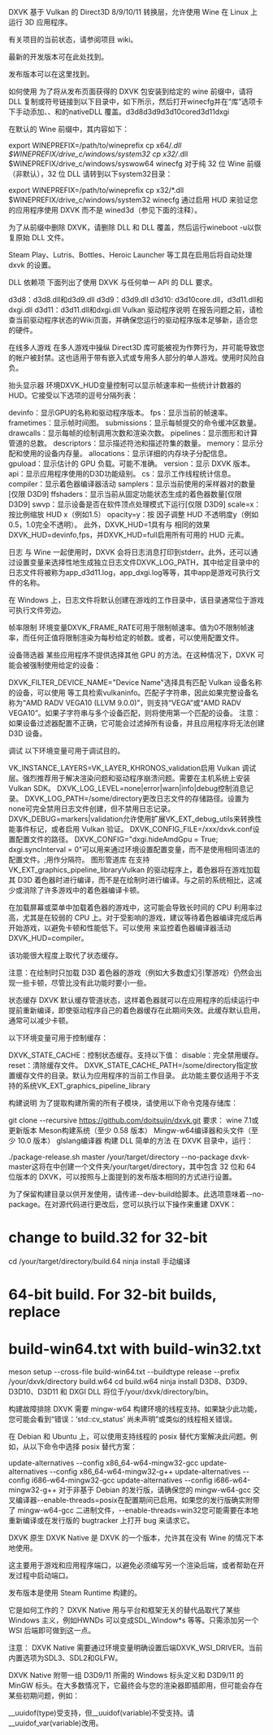 DXVK
基于 Vulkan 的 Direct3D 8/9/10/11 转换层，允许使用 Wine 在 Linux 上运行 3D 应用程序。

有关项目的当前状态，请参阅项目 wiki。

最新的开发版本可在此处找到。

发布版本可以在这里找到。

如何使用
为了将从发布页面获得的 DXVK 包安装到给定的 wine 前缀中，请将 DLL 复制或符号链接到以下目录中，如下所示，然后打开winecfg并在“库”选项卡下手动添加、、和的nativeDLL 覆盖。d3d8d3d9d3d10cored3d11dxgi

在默认的 Wine 前缀中，其内容如下：

export WINEPREFIX=/path/to/wineprefix
cp x64/*.dll $WINEPREFIX/drive_c/windows/system32
cp x32/*.dll $WINEPREFIX/drive_c/windows/syswow64
winecfg
对于纯 32 位 Wine 前缀（非默认），32 位 DLL 请转到以下system32目录：

export WINEPREFIX=/path/to/wineprefix
cp x32/*.dll $WINEPREFIX/drive_c/windows/system32
winecfg
通过启用 HUD 来验证您的应用程序使用 DXVK 而不是 wined3d（参见下面的注释）。

为了从前缀中删除 DXVK，请删除 DLL 和 DLL 覆盖，然后运行wineboot -u以恢复原始 DLL 文件。

Steam Play、Lutris、Bottles、Heroic Launcher 等工具在启用后将自动处理 dxvk 的设置。

DLL 依赖项
下面列出了使用 DXVK 与任何单一 API 的 DLL 要求。

d3d8：d3d8.dll和d3d9.dll
d3d9：d3d9.dll
d3d10: d3d10core.dll，d3d11.dll和dxgi.dll
d3d11：d3d11.dll和dxgi.dll
Vulkan 驱动程序说明
在报告问题之前，请检查当前驱动程序状态的Wiki页面，并确保您运行的驱动程序版本足够新，适合您的硬件。

在线多人游戏
在多人游戏中操纵 Direct3D 库可能被视为作弊行为，并可能导致您的帐户被封禁。这也适用于带有嵌入式或专用多人部分的单人游戏。使用时风险自负。

抬头显示器
环境DXVK_HUD变量控制可以显示帧速率和一些统计计数器的 HUD。它接受以下选项的逗号分隔列表：

devinfo：显示GPU的名称和驱动程序版本。
fps：显示当前的帧速率。
frametimes：显示帧时间图。
submissions：显示每帧提交的命令缓冲区数量。
drawcalls：显示每帧的绘制调用次数和渲染次数。
pipelines：显示图形和计算管道的总数。
descriptors：显示描述符池和描述符集的数量。
memory：显示分配和使用的设备内存量。
allocations：显示详细的内存块子分配信息。
gpuload：显示估计的 GPU 负载。可能不准确。
version：显示 DXVK 版本。
api：显示应用程序使用的D3D功能级别。
cs：显示工作线程统计信息。
compiler：显示着色器编译器活动
samplers：显示当前使用的采样器对的数量[仅限 D3D9]
ffshaders：显示当前从固定功能状态生成的着色器数量[仅限 D3D9]
swvp：显示设备是否在软件顶点处理模式下运行[仅限 D3D9]
scale=x：按比例缩放 HUD x（例如1.5）
opacity=y：按 因子调整 HUD 不透明度y（例如0.5，1.0完全不透明）。
此外，DXVK_HUD=1具有与 相同的效果DXVK_HUD=devinfo,fps，并DXVK_HUD=full启用所有可用的 HUD 元素。

日志
与 Wine 一起使用时，DXVK 会将日志消息打印到stderr。此外，还可以通过设置变量来选择性地生成独立日志文件DXVK_LOG_PATH，其中给定目录中的日志文件将被称为app_d3d11.log，app_dxgi.log等等，其中app是游戏可执行文件的名称。

在 Windows 上，日志文件将默认创建在游戏的工作目录中，该目录通常位于游戏可执行文件旁边。

帧率限制
环境变量DXVK_FRAME_RATE可用于限制帧速率。值为0不限制帧速率，而任何正值将限制渲染为每秒给定的帧数。或者，可以使用配置文件。

设备筛选器
某些应用程序不提供选择其他 GPU 的方法。在这种情况下，DXVK 可能会被强制使用给定的设备：

DXVK_FILTER_DEVICE_NAME="Device Name"选择具有匹配 Vulkan 设备名称的设备，可以使用 等工具检索vulkaninfo。匹配子字符串，因此如果完整设备名称为“AMD RADV VEGA10 (LLVM 9.0.0)”，则支持“VEGA”或“AMD RADV VEGA10”。如果子字符串与多个设备匹配，则将使用第一个匹配的设备。
注意：如果设备过滤器配置不正确，它可能会过滤掉所有设备，并且应用程序将无法创建 D3D 设备。

调试
以下环境变量可用于调试目的。

VK_INSTANCE_LAYERS=VK_LAYER_KHRONOS_validation启用 Vulkan 调试层。强烈推荐用于解决渲染问题和驱动程序崩溃问题。需要在主机系统上安装 Vulkan SDK。
DXVK_LOG_LEVEL=none|error|warn|info|debug控制消息记录。
DXVK_LOG_PATH=/some/directory更改日志文件的存储路径。设置为none可完全禁用日志文件创建，但不禁用日志记录。
DXVK_DEBUG=markers|validation允许使用扩展VK_EXT_debug_utils来转换性能事件标记，或者启用 Vulkan 验证。
DXVK_CONFIG_FILE=/xxx/dxvk.conf设置配置文件的路径。
DXVK_CONFIG="dxgi.hideAmdGpu = True; dxgi.syncInterval = 0"可以用来通过环境设置配置变量，而不是使用相同语法的配置文件。;用作分隔符。
图形管道库
在支持VK_EXT_graphics_pipeline_libraryVulkan 的驱动程序上，着色器将在游戏加载其 D3D 着色器时进行编译，而不是在绘制时进行编译。与之前的系统相比，这减少或消除了许多游戏中的着色器编译卡顿。

在加载屏幕或菜单中加载着色器的游戏中，这可能会导致长时间的 CPU 利用率过高，尤其是在较弱的 CPU 上。对于受影响的游戏，建议等待着色器编译完成后再开始游戏，以避免卡顿和性能低下。可以使用 来监控着色器编译器活动DXVK_HUD=compiler。

该功能很大程度上取代了状态缓存。

注意：在绘制时只加载 D3D 着色器的游戏（例如大多数虚幻引擎游戏）仍然会出现一些卡顿，尽管比没有此功能时要小一些。

状态缓存
DXVK 默认缓存管道状态，这样着色器就可以在应用程序的后续运行中提前重新编译，即使驱动程序自己的着色器缓存在此期间失效。此缓存默认启用，通常可以减少卡顿。

以下环境变量可用于控制缓存：

DXVK_STATE_CACHE：控制状态缓存。支持以​​下值：
disable：完全禁用缓存。
reset：清除缓存文件。
DXVK_STATE_CACHE_PATH=/some/directory指定放置缓存文件的目录。默认为应用程序的当前工作目录。
此功能主要仅适用于不支持的系统VK_EXT_graphics_pipeline_library

构建说明
为了提取构建所需的所有子模块，请使用以下命令克隆存储库：

git clone --recursive https://github.com/doitsujin/dxvk.git
要求：
wine 7.1或更新版本
Meson构建系统（至少 0.58 版本）
Mingw-w64编译器和头文件（至少 10.0 版本）
glslang编译器
构建 DLL
简单的方法
在 DXVK 目录中，运行：

./package-release.sh master /your/target/directory --no-package
dxvk-master这将在中创建一个文件夹/your/target/directory，其中包含 32 位和 64 位版本的 DXVK，可以按照与上面提到的发布版本相同的方式进行设置。

为了保留构建目录以供开发使用，请传递--dev-build给脚本。此选项意味着--no-package。在对源代码进行更改后，您可以执行以下操作来重建 DXVK：

# change to build.32 for 32-bit
cd /your/target/directory/build.64
ninja install
手动编译
# 64-bit build. For 32-bit builds, replace
# build-win64.txt with build-win32.txt
meson setup --cross-file build-win64.txt --buildtype release --prefix /your/dxvk/directory build.w64
cd build.w64
ninja install
D3D8、D3D9、D3D10、D3D11 和 DXGI DLL 将位于/your/dxvk/directory/bin。

构建故障排除
DXVK 需要 mingw-w64 构建环境的线程支持。如果缺少此功能，您可能会看到“错误：‘std::cv_status’ 尚未声明”或类似的线程相关错误。

在 Debian 和 Ubuntu 上，可以使用支持线程的 posix 替代方案解决此问题。例如，从以下命令中选择 posix 替代方案：

update-alternatives --config x86_64-w64-mingw32-gcc
update-alternatives --config x86_64-w64-mingw32-g++
update-alternatives --config i686-w64-mingw32-gcc
update-alternatives --config i686-w64-mingw32-g++
对于非基于 Debian 的发行版，请确保您的 mingw-w64-gcc 交叉编译器--enable-threads=posix在配置期间已启用。如果您的发行版确实附带了 mingw-w64-gcc 二进制文件，--enable-threads=win32您可能需要在本地重新编译或在发行版的 bugtracker 上打开 bug 来请求它。

DXVK 原生
DXVK Native 是 DXVK 的一个版本，允许其在没有 Wine 的情况下本地使用。

这主要用于游戏和应用程序端口，以避免必须编写另一个渲染后端，或者帮助在开发过程中启动端口。

发布版本是使用 Steam Runtime 构建的。

它是如何工作的？
DXVK Native 用与平台和框架无关的替代品取代了某些 Windows 主义，例如HWNDs 可以变成SDL_Window*s 等等。只需添加另一个 WSI 后端即可做到这一点。

注意： DXVK Native 需要通过环境变量明确设置后端DXVK_WSI_DRIVER。当前内置选项为SDL3、SDL2和GLFW。

DXVK Native 附带一组 D3D9/11 所需的 Windows 标头定义和 D3D9/11 的 MinGW 标头。在大多数情况下，它最终会与您的渲染器即插即用，但可能会存在某些初期问题，例如：

__uuidof(type)受支持，但__uuidof(variable)不受支持。请__uuidof_var(variable)改用。
